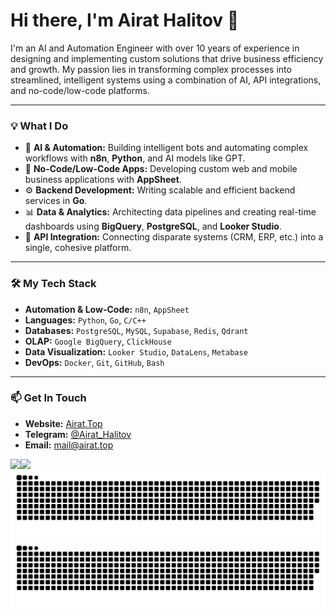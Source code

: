 # Hi there, I'm Airat Halitov 👋

I'm an AI and Automation Engineer with over 10 years of experience in designing and implementing custom solutions that drive business efficiency and growth. My passion lies in transforming complex processes into streamlined, intelligent systems using a combination of AI, API integrations, and no-code/low-code platforms.

---

### 💡 What I Do

* 🤖 **AI & Automation:** Building intelligent bots and automating complex workflows with **n8n**, **Python**, and AI models like GPT.
* 📱 **No-Code/Low-Code Apps:** Developing custom web and mobile business applications with **AppSheet**.
* ⚙️ **Backend Development:** Writing scalable and efficient backend services in **Go**.
* 📊 **Data & Analytics:** Architecting data pipelines and creating real-time dashboards using **BigQuery**, **PostgreSQL**, and **Looker Studio**.
* 🔗 **API Integration:** Connecting disparate systems (CRM, ERP, etc.) into a single, cohesive platform.

---

### 🛠️ My Tech Stack

* **Automation & Low-Code:** `n8n`, `AppSheet`
* **Languages:** `Python`, `Go`, `C/C++`
* **Databases:** `PostgreSQL`, `MySQL`, `Supabase`, `Redis`, `Qdrant`
* **OLAP:** `Google BigQuery`, `ClickHouse`
* **Data Visualization:** `Looker Studio`, `DataLens`, `Metabase`
* **DevOps:** `Docker`, `Git`, `GitHub`, `Bash`

---

### 📫 Get In Touch

* **Website:** [Airat.Top](https://airat.top)
* **Telegram:** [@Airat_Halitov](https://t.me/Airat_Halitov)
* **Email:** [mail@airat.top](mailto:mail@airat.top)

<a href="https://github.com/AiratTop">
<img align="left" src="https://github-readme-stats.vercel.app/api?username=AiratTop&count_private=true&show_icons=true&theme=dark" />
</a>
<a href="https://github.com/AiratTop">
<img align="left" src="https://github-readme-stats.vercel.app/api/top-langs/?username=AiratTop&theme=dark&hide=html" />
</a>

![github contribution grid snake animation](https://raw.githubusercontent.com/Alex-302/Alex-302/output/github-contribution-grid-snake-dark.svg#gh-dark-mode-only)![github contribution grid snake animation](https://raw.githubusercontent.com/Alex-302/Alex-302/output/github-contribution-grid-snake.svg#gh-light-mode-only)


